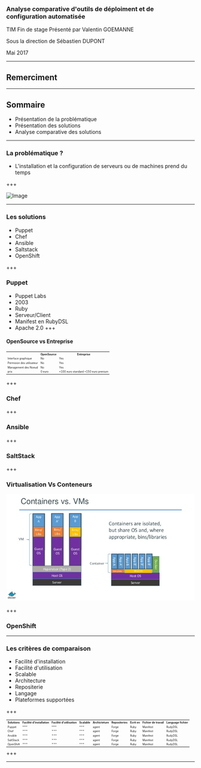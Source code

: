 
### Analyse comparative d'outils de déploiment et de configuration automatisée
TIM Fin de stage
Présenté par Valentin GOEMANNE

Sous la direction de Sébastien DUPONT 

Mai 2017

---
## Remerciment
---
## Sommaire
 - <span class ="fragment">Présentation de la problématique</span>  
 - <span class ="fragment">Présentation des solutions</span>
 - <span class ="fragment">Analyse comparative des solutions </span>

---

### La problématique ?
- <span class="fragment"> L'installation et la configuration de serveurs ou de machines prend du temps </span>

+++

![Image](giphy.gif)

---

### Les solutions

- <span class="fragment">Puppet</span>
- <span class="fragment">Chef</span>
- <span class="fragment">Ansible</span>
- <span class="fragment">Saltstack</span>
- <span class="fragment">OpenShift</span>

+++
### Puppet

- <span class="fragment">Puppet Labs</span>
- <span class="fragment">2003</span>
- <span class="fragment">Ruby</span>
- <span class="fragment">Serveur/Client</span>
- <span class="fragment">Manifest en RubyDSL</span>
- <span class="fragment">Apache 2.0</span>
+++
#### OpenSource vs Entreprise
<table style="font-size: 50%;">
  <tr>
    <th></th>
    <th>OpenSource</th>
    <th>Entreprise</th>
  </tr>
  <tr>
    <td>Interface graphique</td>
    <td>No</td>
    <td>Yes</td>
  </tr>
  <tr>
    <td>Permision des utilisateur</td>
    <td>No</td>
    <td>Yes</td>
  </tr>
  <tr>
    <td>Management des Noeud</td>
    <td>No</td>
    <td>Yes</td>
  </tr>
  <tr>
    <td>prix</td>
    <td>0 euro</td>
    <td>~100 euro standard
    ~150 euro prenium</td>
  </tr>
</table>

+++
### Chef
+++
### Ansible
+++
### SaltStack
+++
### Virtualisation Vs Conteneurs

![Image](CaptureDocker1.png)

+++
### OpenShift 

---

### Les critères de comparaison 
- <span class="fragment">Facilité d'installation</span>
- <span class="fragment">Facilité d'utilisation</span>
- <span class="fragment">Scalable</span>
- <span class="fragment">Architecture</span>
- <span class="fragment">Repositerie</span>
- <span class="fragment">Langage</span>
- <span class="fragment">Plateformes supportées</span>

+++
<table style="font-size: 50%;">
  <tr>
    <th>Solutions</th>
    <th>Facilité d'installation</th>
    <th>Facilité d'utilisation</th>
    <th>Scalable</th>
    <th>Archicteture</th>
    <th>Repositeries</th>
    <th>Ecrit en</th>
    <th>Fichier de travail</th>
    <th>Language fichier </th>
  </tr>
  <tr>
    <td>Puppet</td>
    <td>°°°°</td>
    <td>°°°°</td>
    <td>***</td>
    <td>agent</td>
    <td>Forge</td>
    <td>Ruby</td>
    <td>Manifest</td>
    <td>RudyDSL</td>
  </tr>
    <tr>
    <td>Chef</td>
    <td>***</td>
    <td>***</td>
    <td>***</td>
    <td>agent</td>
    <td>Forge</td>
    <td>Ruby</td>
    <td>Manifest</td>
    <td>RudyDSL</td>
  </tr>
    <tr>
    <td>Ansible</td>
    <td>***</td>
    <td>***</td>
    <td>***</td>
    <td>agent</td>
    <td>Forge</td>
    <td>Ruby</td>
    <td>Manifest</td>
    <td>RudyDSL</td>
  </tr>
    <tr>
    <td>SaltStack</td>
    <td>***</td>
    <td>***</td>
    <td>***</td>
    <td>agent</td>
    <td>Forge</td>
    <td>Ruby</td>
    <td>Manifest</td>
    <td>RudyDSL</td>
  </tr>
    <tr>
    <td>OpenShift</td>
    <td>***</td>
    <td>***</td>
    <td>***</td>
    <td>agent</td>
    <td>Forge</td>
    <td>Ruby</td>
    <td>Manifest</td>
    <td>RudyDSL</td>
  </tr>
</table>
+++

---

